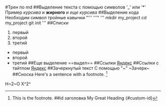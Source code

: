 #Трен по md
##Выделение текста
с помощью символов '_' или '*'
Пример _курсива_ и **жирного** и *еще курсива*
##Выделение кода
Необходим символ тройные кавычки "''' '''"
'''
mkdir my_project
cd my_project
git init
'''
##Списки
1. первый
2. второй
3. третий

- первый
- второй
- третий
##Еще выделение
==выдел==
##Ссылки
[Яндекс](https://www.yandex.ru)
##Ссылки с тайтлом
[Яндекс](https://www.yandex.ru "Я Yandex!")
##Зачеркнутый текст
C помощью "~"
~Зачерк~
##Сноска
Here's a sentence with a footnote. [^1]
[^1]: This is the footnote.
##id заголовка
My Great Heading {#custom-id}

H~2~O
X^2^
